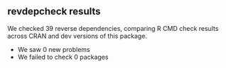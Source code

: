 ## revdepcheck results

We checked 39 reverse dependencies, comparing R CMD check results across CRAN and dev versions of this package.

 * We saw 0 new problems
 * We failed to check 0 packages
